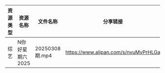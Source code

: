 | 资源类型 | 资源名称       | 文件名称          | 分享链接                                 | 更新时间                |
| ---- | ---------- | ------------- | ------------------------------------ | ------------------- |
| 综艺   | N你好星期六2025 | 20250308期.mp4 | https://www.alipan.com/s/nvuMvPrHLGa | 2025-03-09 00:09:16 |
